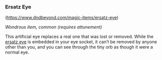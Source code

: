 ### Ersatz Eye

(https://www.dndbeyond.com/magic-items/ersatz-eye)

_Wondrous item, common (requires attunement)_

This artificial eye replaces a real one that was lost or removed. While the [ersatz eye](https://www.dndbeyond.com/magic-items/ersatz-eye) is embedded in your eye socket, it can’t be removed by anyone other than you, and you can see through the tiny orb as though it were a normal eye.